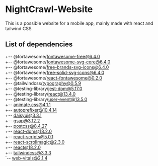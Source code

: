 # NightCrawl-Website
This is a possible website for a mobile app, mainly made with react and tailwind CSS 

## List of dependencies
+-- @fortawesome/fontawesome-free@6.4.0 </br>
+-- @fortawesome/fontawesome-svg-core@6.4.0 </br>
+-- @fortawesome/free-brands-svg-icons@6.4.0 </br>
+-- @fortawesome/free-solid-svg-icons@6.4.0 </br>
+-- @fortawesome/react-fontawesome@0.2.0 </br>
+-- @tailwindcss/typography@0.5.9</br>
+-- @testing-library/jest-dom@5.17.0</br>
+-- @testing-library/react@13.4.0</br>
+-- @testing-library/user-event@13.5.0</br>
+-- animate.css@4.1.1</br>
+-- autoprefixer@10.4.14</br>
+-- daisyui@3.3.1</br>
+-- gsap@3.12.2</br>
+-- postcss@8.4.27</br>
+-- react-dom@18.2.0</br>
+-- react-scripts@5.0.1</br>
+-- react-scrollmagic@2.3.0</br>
+-- react@18.2.0</br>
+-- tailwindcss@3.3.3</br>
`-- web-vitals@2.1.4</br>

